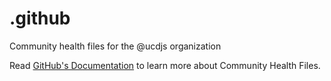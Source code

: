 # .github

Community health files for the @ucdjs organization

Read [GitHub's Documentation](https://docs.github.com/en/communities/setting-up-your-project-for-healthy-contributions/creating-a-default-community-health-file) to learn more about Community Health Files.
